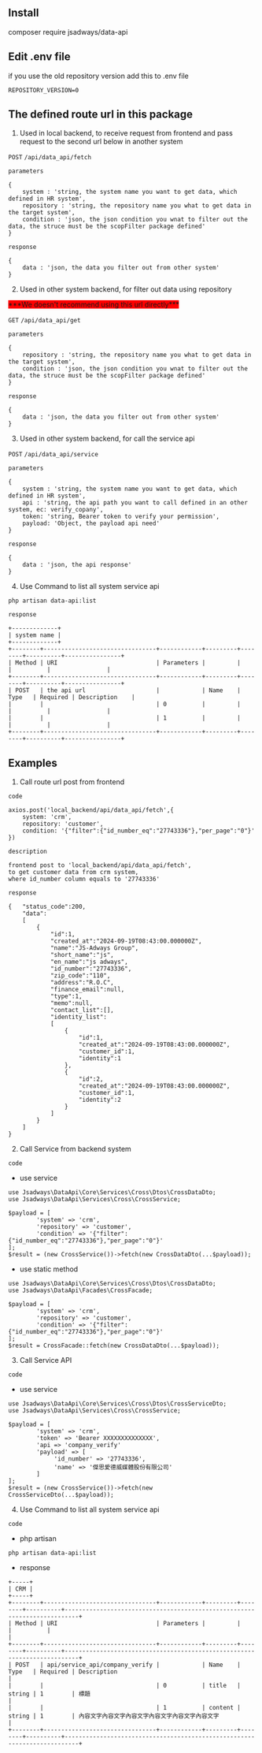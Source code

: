 ## Install
composer require jsadways/data-api

## Edit .env file
if you use the old repository version add this to .env file
```
REPOSITORY_VERSION=0
```

## The defined route url in this package
1. Used in local backend, to receive request from frontend and pass request to the second url below in another system

`POST` `/api/data_api/fetch`

`parameters`
```
{
    system : 'string, the system name you want to get data, which defined in HR system',
    repository : 'string, the repository name you what to get data in the target system',
    condition : 'json, the json condition you wnat to filter out the data, the struce must be the scopFilter package defined'
}
```

`response`
```
{
    data : 'json, the data you filter out from other system'
}
```

2. Used in other system backend, for filter out data using repository

<span style="background-color:red">
***We doesn't recommend using this url directly***
</span>

`GET` `/api/data_api/get`

`parameters`
```
{
    repository : 'string, the repository name you what to get data in the target system',
    condition : 'json, the json condition you wnat to filter out the data, the struce must be the scopFilter package defined'
}
```

`response`
```
{
    data : 'json, the data you filter out from other system'
}
```

3. Used in other system backend, for call the service api

`POST` `/api/data_api/service`

`parameters`
```
{
    system : 'string, the system name you want to get data, which defined in HR system',
    api : 'string, the api path you want to call defined in an other system, ec: verify_copany',
    token: 'string, Bearer token to verify your permission',
    payload: 'Object, the payload api need'
}
```

`response`
```
{
    data : 'json, the api response'
}
```

4. Use Command to list all system service api

`php artisan data-api:list`

`response`
```
+-------------+
| system name |
+-------------+
+--------+--------------------------------+------------+---------+--------+----------+----------------+
| Method | URI                            | Parameters |         |        |          |                |
+--------+--------------------------------+------------+---------+--------+----------+----------------+
| POST   | the api url                    |            | Name    | Type   | Required | Description    |
|        |                                | 0          |         |        |          |                |
|        |                                | 1          |         |        |          |                |
+--------+--------------------------------+------------+---------+--------+----------+----------------+

```

## Examples
1. Call route url post from frontend

`code`
```
axios.post('local_backend/api/data_api/fetch',{
    system: 'crm',
    repository: 'customer',
    condition: '{"filter":{"id_number_eq":"27743336"},"per_page":"0"}'
})
```

`description`

```
frontend post to 'local_backend/api/data_api/fetch', 
to get customer data from crm system, 
where id_number column equals to '27743336'
```

`response`

```
{   "status_code":200,
    "data":
    [
        {
            "id":1,
            "created_at":"2024-09-19T08:43:00.000000Z",
            "name":"JS-Adways Group",
            "short_name":"js",
            "en_name":"js adways",
            "id_number":"27743336",
            "zip_code":"110",
            "address":"R.O.C",
            "finance_email":null,
            "type":1,
            "memo":null,
            "contact_list":[],
            "identity_list":
            [
                {
                    "id":1,
                    "created_at":"2024-09-19T08:43:00.000000Z",
                    "customer_id":1,
                    "identity":1
                },
                {
                    "id":2,
                    "created_at":"2024-09-19T08:43:00.000000Z",
                    "customer_id":1,
                    "identity":2
                }
            ]
        }
    ]
}
```

2. Call Service from backend system

`code`
- use service

```
use Jsadways\DataApi\Core\Services\Cross\Dtos\CrossDataDto;
use Jsadways\DataApi\Services\Cross\CrossService;

$payload = [
        'system' => 'crm',
        'repository' => 'customer',
        'condition' => '{"filter":{"id_number_eq":"27743336"},"per_page":"0"}'
];
$result = (new CrossService())->fetch(new CrossDataDto(...$payload));
```

- use static method

```
use Jsadways\DataApi\Core\Services\Cross\Dtos\CrossDataDto;
use Jsadways\DataApi\Facades\CrossFacade;

$payload = [
        'system' => 'crm',
        'repository' => 'customer',
        'condition' => '{"filter":{"id_number_eq":"27743336"},"per_page":"0"}'
];
$result = CrossFacade::fetch(new CrossDataDto(...$payload));
```

3. Call Service API

`code`
- use service

```
use Jsadways\DataApi\Core\Services\Cross\Dtos\CrossServiceDto;
use Jsadways\DataApi\Services\Cross\CrossService;

$payload = [
        'system' => 'crm',
        'token' => 'Bearer XXXXXXXXXXXXXX',
        'api => 'company_verify'
        'payload' => [
             'id_number' => '27743336',
             'name' => '傑思愛德威媒體股份有限公司'
        ]
];
$result = (new CrossService())->fetch(new CrossServiceDto(...$payload));
```

4. Use Command to list all system service api

`code`
- php artisan

```
php artisan data-api:list
```

- response

```
+-----+
| CRM |
+-----+
+--------+--------------------------------+------------+---------+--------+----------+--------------------------------------------------------------------------+
| Method | URI                            | Parameters |         |        |          |                                                                          |
+--------+--------------------------------+------------+---------+--------+----------+--------------------------------------------------------------------------+
| POST   | api/service_api/company_verify |            | Name    | Type   | Required | Description                                                              |
|        |                                | 0          | title   | string | 1        | 標題                                                                      |
|        |                                | 1          | content | string | 1        | 內容文字內容文字內容文字內容文字內容文字內容文字                                 |
+--------+--------------------------------+------------+---------+--------+----------+--------------------------------------------------------------------------+

```
